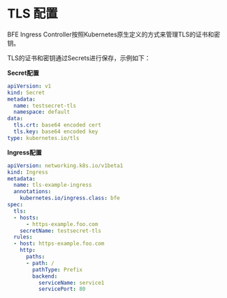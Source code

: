 # TLS 配置
BFE Ingress Controller按照Kubernetes原生定义的方式来管理TLS的证书和密钥。

TLS的证书和密钥通过Secrets进行保存，示例如下：

**Secret配置**

```yaml
apiVersion: v1
kind: Secret
metadata:
  name: testsecret-tls
  namespace: default
data:
  tls.crt: base64 encoded cert
  tls.key: base64 encoded key
type: kubernetes.io/tls
```
**Ingress配置**
```yaml
apiVersion: networking.k8s.io/v1beta1
kind: Ingress
metadata:
  name: tls-example-ingress
  annotations:
    kubernetes.io/ingress.class: bfe  
spec:
  tls:
  - hosts:
      - https-example.foo.com
    secretName: testsecret-tls
  rules:
  - host: https-example.foo.com
    http:
      paths:
      - path: /
        pathType: Prefix
        backend:
          serviceName: service1
          servicePort: 80
```
